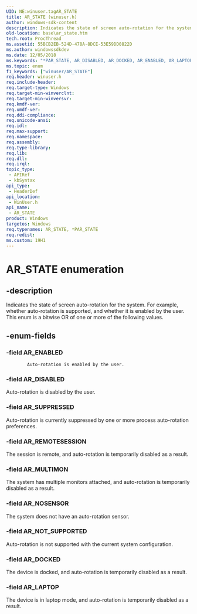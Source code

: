 ```yaml
---
UID: NE:winuser.tagAR_STATE
title: AR_STATE (winuser.h)
author: windows-sdk-content
description: Indicates the state of screen auto-rotation for the system. For example, whether auto-rotation is supported, and whether it is enabled by the user.
old-location: base\ar_state.htm
tech.root: ProcThread
ms.assetid: 55BCB2EB-524D-478A-8DCE-53E59DD0822D
ms.author: windowssdkdev
ms.date: 12/05/2018
ms.keywords: "*PAR_STATE, AR_DISABLED, AR_DOCKED, AR_ENABLED, AR_LAPTOP, AR_MULTIMON, AR_NOSENSOR, AR_NOT_SUPPORTED, AR_REMOTESESSION, AR_STATE, AR_STATE enumeration, AR_SUPPRESSED, PAR_STATE, PAR_STATE enumeration pointer, base.ar_state, winuser/AR_DISABLED, winuser/AR_DOCKED, winuser/AR_ENABLED, winuser/AR_LAPTOP, winuser/AR_MULTIMON, winuser/AR_NOSENSOR, winuser/AR_NOT_SUPPORTED, winuser/AR_REMOTESESSION, winuser/AR_STATE, winuser/AR_SUPPRESSED, winuser/PAR_STATE"
ms.topic: enum
f1_keywords: ["winuser/AR_STATE"]
req.header: winuser.h
req.include-header: 
req.target-type: Windows
req.target-min-winverclnt: 
req.target-min-winversvr: 
req.kmdf-ver: 
req.umdf-ver: 
req.ddi-compliance: 
req.unicode-ansi: 
req.idl: 
req.max-support: 
req.namespace: 
req.assembly: 
req.type-library: 
req.lib: 
req.dll: 
req.irql: 
topic_type:
 - APIRef
 - kbSyntax
api_type:
 - HeaderDef
api_location:
 - WinUser.h
api_name:
 - AR_STATE
product: Windows
targetos: Windows
req.typenames: AR_STATE, *PAR_STATE
req.redist: 
ms.custom: 19H1
---
```


# AR_STATE enumeration


## -description


Indicates the state of screen auto-rotation for the system. For example, whether auto-rotation is supported, and whether it is enabled by the user. This enum is a bitwise OR of one or more of the following values.


## -enum-fields




### -field AR_ENABLED

            Auto-rotation is enabled by the user.


### -field AR_DISABLED

Auto-rotation is disabled by the user.


### -field AR_SUPPRESSED

Auto-rotation is currently suppressed by one or more process auto-rotation preferences.


### -field AR_REMOTESESSION

The session is remote, and auto-rotation is temporarily disabled as a result.


### -field AR_MULTIMON

The system has multiple monitors attached, and auto-rotation is temporarily disabled as a result.


### -field AR_NOSENSOR

The system does not have an auto-rotation sensor.


### -field AR_NOT_SUPPORTED

Auto-rotation is not supported with the current system configuration.


### -field AR_DOCKED

The device is docked, and auto-rotation is temporarily disabled as a result.


### -field AR_LAPTOP

The device is in laptop mode, and auto-rotation is temporarily disabled as a result.

